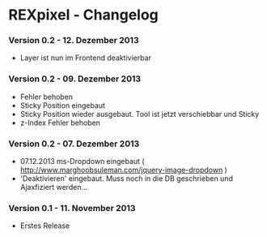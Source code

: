 REXpixel - Changelog
============================

### Version 0.2 - 12. Dezember 2013 

* Layer ist nun im Frontend deaktivierbar

### Version 0.2 - 09. Dezember 2013 

* Fehler behoben
* Sticky Position eingebaut
* Sticky Position wieder ausgebaut. Tool ist jetzt verschiebbar und Sticky
* z-Index Fehler behoben

### Version 0.2 - 07. Dezember 2013 

* 07.12.2013 ms-Dropdown eingebaut ( http://www.marghoobsuleman.com/jquery-image-dropdown )
* 'Deaktivieren' eingebaut. Muss noch in die DB geschrieben und Ajaxfiziert werden...

### Version 0.1 - 11. November 2013 

* Erstes Release

